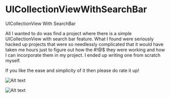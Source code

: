 # UICollectionViewWithSearchBar

UICollectionView With SearchBar

All I wanted to do was find a project where there is a simple UICollectionView with search bar feature. What I found were seriously hacked up projects that were so needlessly complicated that it would have taken me hours just to figure out how the #!@$ they were working and how I can incorporate them in my project. I ended up writing one from scratch myself. 

If you like the ease and simplicity of it then please do rate it up!

![Alt text](https://github.com/sambudda/UICollectionViewWithSearchBar/blob/master/screenshots/iOS%20Simulator%20Screen%20Shot%20May%2029%2C%202015%2C%202.10.48%20PM.png "Screenshot1")

![Alt text](https://github.com/sambudda/UICollectionViewWithSearchBar/blob/master/screenshots/iOS%20Simulator%20Screen%20Shot%20May%2029%2C%202015%2C%202.11.00%20PM.png "Screenshot2")
